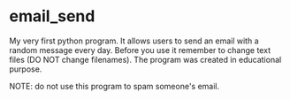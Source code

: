 # email_send
My very first python program. It allows users to send an email with a random message every day.
Before you use it remember to change text files (DO NOT change filenames).
The program was created in educational purpose. 

NOTE: do not use this program to spam someone's email.

